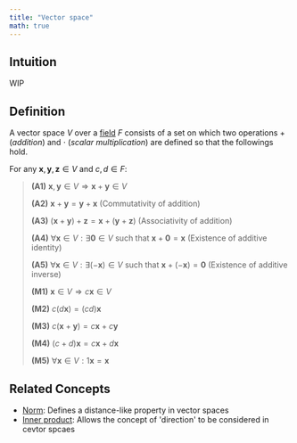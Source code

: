 ```yaml
---
title: "Vector space"
math: true
---
```

## Intuition
WIP
## Definition

A vector space $V$ over a [field](notes/Field.md) $F$ consists of a set on which two operations $+$ (_addition_) and $\cdot$ (_scalar multiplication_) are defined so that the followings hold.

For any $\mathbf{x}, \mathbf{y}, \mathbf{z} \in V$ and $c, d \in F$:
> **(A1)** $\mathbf{x}, \mathbf{y} \in V \Rightarrow \mathbf{x} + \mathbf{y} \in V$
>
> **(A2)** $\mathbf{x} + \mathbf{y} = \mathbf{y} + \mathbf{x}$ (Commutativity of addition)
>
> **(A3)** $(\mathbf{x} + \mathbf{y}) + \mathbf{z} = \mathbf{x} + (\mathbf{y} + \mathbf{z})$ (Associativity of addition)
>
> **(A4)** $\forall \mathbf{x} \in V: \exists \mathbf{0} \in V$ such that $\mathbf{x} + \mathbf{0} = \mathbf{x}$ (Existence of additive identity)
>
> **(A5)** $\forall \mathbf{x} \in V: \exists (-\mathbf{x}) \in V$ such that $\mathbf{x} + (-\mathbf{x}) = \mathbf{0}$ (Existence of additive inverse)
>
> **(M1)** $\mathbf{x} \in V \Rightarrow c\mathbf{x} \in V$
>
> **(M2)** $c(d\mathbf{x}) = (cd)\mathbf{x}$
>
> **(M3)** $c(\mathbf{x} + \mathbf{y}) = c\mathbf{x} + c\mathbf{y}$
>
> **(M4)** $(c + d)\mathbf{x} = c\mathbf{x} + d\mathbf{x}$
>
> **(M5)** $\forall \mathbf{x} \in V: 1\mathbf{x} = \mathbf{x}$


## Related Concepts
- [Norm](notes/Norm.md): Defines a distance-like property in vector spaces
- [Inner product](notes/Inner%20product.md): Allows the concept of 'direction' to be considered in cevtor spcaes
 